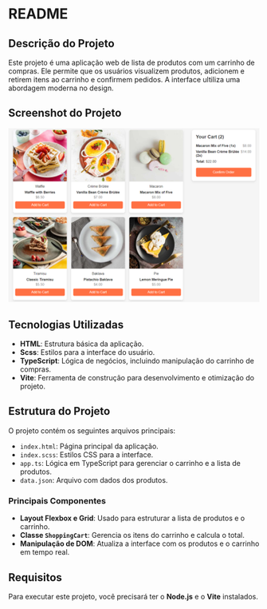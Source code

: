 # README

## Descrição do Projeto

Este projeto é uma aplicação web de lista de produtos com um carrinho de compras. Ele permite que os usuários visualizem produtos, adicionem e retirem itens ao carrinho e confirmem pedidos. A interface ultiliza uma abordagem moderna no design.

## Screenshot do Projeto

![Screenshot](assets/images/printAplicacao.png)

## Tecnologias Utilizadas

- **HTML**: Estrutura básica da aplicação.
- **Scss**: Estilos para a interface do usuário.
- **TypeScript**: Lógica de negócios, incluindo manipulação do carrinho de compras.
- **Vite**: Ferramenta de construção para desenvolvimento e otimização do projeto.

## Estrutura do Projeto

O projeto contém os seguintes arquivos principais:

- `index.html`: Página principal da aplicação.
- `index.scss`: Estilos CSS para a interface.
- `app.ts`: Lógica em TypeScript para gerenciar o carrinho e a lista de produtos.
- `data.json`: Arquivo com dados dos produtos.

### Principais Componentes

- **Layout Flexbox e Grid**: Usado para estruturar a lista de produtos e o carrinho.
- **Classe `ShoppingCart`**: Gerencia os itens do carrinho e calcula o total.
- **Manipulação de DOM**: Atualiza a interface com os produtos e o carrinho em tempo real.

## Requisitos

Para executar este projeto, você precisará ter o **Node.js** e o **Vite** instalados.
